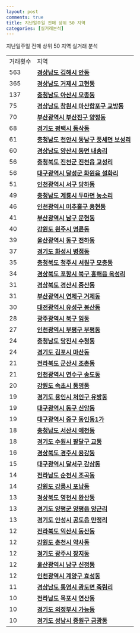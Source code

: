 ```yaml
---
layout: post
comments: true
title: 지난일주일 전매 상위 50 지역
categories: [실거래분석]
---
```


지난일주일 전매 상위 50 지역 실거래 분석

<table>
  <tr>
    <td>거래횟수</td>
    <td>지역</td>
  </tr>

  <tr>
    <td>563</td>
    <td colspan="4" style="font-weight: bold;"><a href="/실거래가/2021/06/01/48250.html">경상남도 김해시 안동</a></td>
  </tr>

  <tr>
    <td>365</td>
    <td colspan="4" style="font-weight: bold;"><a href="/실거래가/2021/06/01/48310.html">경상남도 거제시 고현동</a></td>
  </tr>

  <tr>
    <td>137</td>
    <td colspan="4" style="font-weight: bold;"><a href="/실거래가/2021/06/01/44200.html">충청남도 아산시 모종동</a></td>
  </tr>

  <tr>
    <td>75</td>
    <td colspan="4" style="font-weight: bold;"><a href="/실거래가/2021/06/01/48125.html">경상남도 창원시 마산합포구 교방동</a></td>
  </tr>

  <tr>
    <td>70</td>
    <td colspan="4" style="font-weight: bold;"><a href="/실거래가/2021/06/01/26230.html">부산광역시 부산진구 양정동</a></td>
  </tr>

  <tr>
    <td>68</td>
    <td colspan="4" style="font-weight: bold;"><a href="/실거래가/2021/06/01/41220.html">경기도 평택시 동삭동</a></td>
  </tr>

  <tr>
    <td>61</td>
    <td colspan="4" style="font-weight: bold;"><a href="/실거래가/2021/06/01/44131.html">충청남도 천안시 동남구 풍세면 보성리</a></td>
  </tr>

  <tr>
    <td>60</td>
    <td colspan="4" style="font-weight: bold;"><a href="/실거래가/2021/06/01/48330.html">경상남도 양산시 동면 내송리</a></td>
  </tr>

  <tr>
    <td>56</td>
    <td colspan="4" style="font-weight: bold;"><a href="/실거래가/2021/06/01/43750.html">충청북도 진천군 진천읍 교성리</a></td>
  </tr>

  <tr>
    <td>56</td>
    <td colspan="4" style="font-weight: bold;"><a href="/실거래가/2021/06/01/27710.html">대구광역시 달성군 화원읍 설화리</a></td>
  </tr>

  <tr>
    <td>51</td>
    <td colspan="4" style="font-weight: bold;"><a href="/실거래가/2021/06/01/28260.html">인천광역시 서구 당하동</a></td>
  </tr>

  <tr>
    <td>49</td>
    <td colspan="4" style="font-weight: bold;"><a href="/실거래가/2021/06/01/44250.html">충청남도 계룡시 두마면 농소리</a></td>
  </tr>

  <tr>
    <td>46</td>
    <td colspan="4" style="font-weight: bold;"><a href="/실거래가/2021/06/01/28177.html">인천광역시 미추홀구 용현동</a></td>
  </tr>

  <tr>
    <td>41</td>
    <td colspan="4" style="font-weight: bold;"><a href="/실거래가/2021/06/01/26290.html">부산광역시 남구 문현동</a></td>
  </tr>

  <tr>
    <td>40</td>
    <td colspan="4" style="font-weight: bold;"><a href="/실거래가/2021/06/01/42130.html">강원도 원주시 명륜동</a></td>
  </tr>

  <tr>
    <td>39</td>
    <td colspan="4" style="font-weight: bold;"><a href="/실거래가/2021/06/01/31170.html">울산광역시 동구 전하동</a></td>
  </tr>

  <tr>
    <td>37</td>
    <td colspan="4" style="font-weight: bold;"><a href="/실거래가/2021/06/01/41590.html">경기도 화성시 병점동</a></td>
  </tr>

  <tr>
    <td>35</td>
    <td colspan="4" style="font-weight: bold;"><a href="/실거래가/2021/06/01/43112.html">충청북도 청주시 서원구 모충동</a></td>
  </tr>

  <tr>
    <td>34</td>
    <td colspan="4" style="font-weight: bold;"><a href="/실거래가/2021/06/01/47113.html">경상북도 포항시 북구 흥해읍 옥성리</a></td>
  </tr>

  <tr>
    <td>31</td>
    <td colspan="4" style="font-weight: bold;"><a href="/실거래가/2021/06/01/47290.html">경상북도 경산시 중산동</a></td>
  </tr>

  <tr>
    <td>31</td>
    <td colspan="4" style="font-weight: bold;"><a href="/실거래가/2021/06/01/26470.html">부산광역시 연제구 거제동</a></td>
  </tr>

  <tr>
    <td>30</td>
    <td colspan="4" style="font-weight: bold;"><a href="/실거래가/2021/06/01/30200.html">대전광역시 유성구 봉산동</a></td>
  </tr>

  <tr>
    <td>28</td>
    <td colspan="4" style="font-weight: bold;"><a href="/실거래가/2021/06/01/29170.html">광주광역시 북구 임동</a></td>
  </tr>

  <tr>
    <td>27</td>
    <td colspan="4" style="font-weight: bold;"><a href="/실거래가/2021/06/01/28237.html">인천광역시 부평구 부평동</a></td>
  </tr>

  <tr>
    <td>24</td>
    <td colspan="4" style="font-weight: bold;"><a href="/실거래가/2021/06/01/44270.html">충청남도 당진시 수청동</a></td>
  </tr>

  <tr>
    <td>24</td>
    <td colspan="4" style="font-weight: bold;"><a href="/실거래가/2021/06/01/41570.html">경기도 김포시 마산동</a></td>
  </tr>

  <tr>
    <td>21</td>
    <td colspan="4" style="font-weight: bold;"><a href="/실거래가/2021/06/01/45130.html">전라북도 군산시 조촌동</a></td>
  </tr>

  <tr>
    <td>21</td>
    <td colspan="4" style="font-weight: bold;"><a href="/실거래가/2021/06/01/28185.html">인천광역시 연수구 송도동</a></td>
  </tr>

  <tr>
    <td>20</td>
    <td colspan="4" style="font-weight: bold;"><a href="/실거래가/2021/06/01/42210.html">강원도 속초시 동명동</a></td>
  </tr>

  <tr>
    <td>19</td>
    <td colspan="4" style="font-weight: bold;"><a href="/실거래가/2021/06/01/41461.html">경기도 용인시 처인구 유방동</a></td>
  </tr>

  <tr>
    <td>19</td>
    <td colspan="4" style="font-weight: bold;"><a href="/실거래가/2021/06/01/27140.html">대구광역시 동구 신암동</a></td>
  </tr>

  <tr>
    <td>19</td>
    <td colspan="4" style="font-weight: bold;"><a href="/실거래가/2021/06/01/27110.html">대구광역시 중구 동인동1가</a></td>
  </tr>

  <tr>
    <td>18</td>
    <td colspan="4" style="font-weight: bold;"><a href="/실거래가/2021/06/01/44210.html">충청남도 서산시 예천동</a></td>
  </tr>

  <tr>
    <td>18</td>
    <td colspan="4" style="font-weight: bold;"><a href="/실거래가/2021/06/01/41115.html">경기도 수원시 팔달구 교동</a></td>
  </tr>

  <tr>
    <td>16</td>
    <td colspan="4" style="font-weight: bold;"><a href="/실거래가/2021/06/01/47130.html">경상북도 경주시 용강동</a></td>
  </tr>

  <tr>
    <td>15</td>
    <td colspan="4" style="font-weight: bold;"><a href="/실거래가/2021/06/01/27290.html">대구광역시 달서구 감삼동</a></td>
  </tr>

  <tr>
    <td>14</td>
    <td colspan="4" style="font-weight: bold;"><a href="/실거래가/2021/06/01/46150.html">전라남도 순천시 조곡동</a></td>
  </tr>

  <tr>
    <td>14</td>
    <td colspan="4" style="font-weight: bold;"><a href="/실거래가/2021/06/01/42150.html">강원도 강릉시 포남동</a></td>
  </tr>

  <tr>
    <td>13</td>
    <td colspan="4" style="font-weight: bold;"><a href="/실거래가/2021/06/01/47230.html">경상북도 영천시 완산동</a></td>
  </tr>

  <tr>
    <td>13</td>
    <td colspan="4" style="font-weight: bold;"><a href="/실거래가/2021/06/01/41830.html">경기도 양평군 양평읍 양근리</a></td>
  </tr>

  <tr>
    <td>13</td>
    <td colspan="4" style="font-weight: bold;"><a href="/실거래가/2021/06/01/41550.html">경기도 안성시 공도읍 만정리</a></td>
  </tr>

  <tr>
    <td>12</td>
    <td colspan="4" style="font-weight: bold;"><a href="/실거래가/2021/06/01/45140.html">전라북도 익산시 동산동</a></td>
  </tr>

  <tr>
    <td>12</td>
    <td colspan="4" style="font-weight: bold;"><a href="/실거래가/2021/06/01/42110.html">강원도 춘천시 약사동</a></td>
  </tr>

  <tr>
    <td>12</td>
    <td colspan="4" style="font-weight: bold;"><a href="/실거래가/2021/06/01/41610.html">경기도 광주시 장지동</a></td>
  </tr>

  <tr>
    <td>12</td>
    <td colspan="4" style="font-weight: bold;"><a href="/실거래가/2021/06/01/31140.html">울산광역시 남구 신정동</a></td>
  </tr>

  <tr>
    <td>12</td>
    <td colspan="4" style="font-weight: bold;"><a href="/실거래가/2021/06/01/28245.html">인천광역시 계양구 효성동</a></td>
  </tr>

  <tr>
    <td>11</td>
    <td colspan="4" style="font-weight: bold;"><a href="/실거래가/2021/06/01/48220.html">경상남도 통영시 광도면 죽림리</a></td>
  </tr>

  <tr>
    <td>10</td>
    <td colspan="4" style="font-weight: bold;"><a href="/실거래가/2021/06/01/46110.html">전라남도 목포시 연산동</a></td>
  </tr>

  <tr>
    <td>10</td>
    <td colspan="4" style="font-weight: bold;"><a href="/실거래가/2021/06/01/41150.html">경기도 의정부시 가능동</a></td>
  </tr>

  <tr>
    <td>10</td>
    <td colspan="4" style="font-weight: bold;"><a href="/실거래가/2021/06/01/41133.html">경기도 성남시 중원구 금광동</a></td>
  </tr>

</table>
